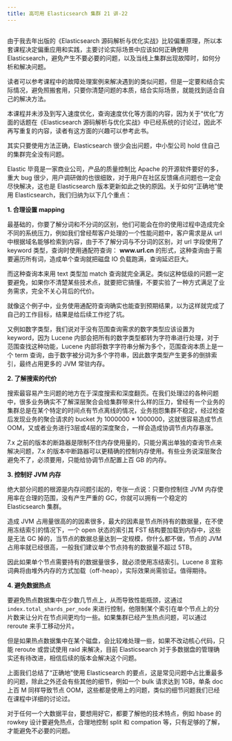 ```yaml
---
title: 高可用 Elasticsearch 集群 21 讲-22
---
```

<article id="topicContainer" class="column_content"><h2 class="topic_title"></h2><div><p>由于我去年出版的《Elasticsearch 源码解析与优化实战》比较偏重原理，所以本套课程决定偏重应用和实践，主要讨论实际场景中应该如何正确使用 Elasticsearch，避免产生不要必要的问题，以及当线上集群出现故障时，如何分析和解决问题。</p>
<p>读者可以参考课程中的故障处理案例来解决遇到的类似问题，但是一定要和结合实际情况，避免照搬套用，只要你清楚问题的本质，结合实际场景，就能找到适合自己的解决方法。</p>
<p>本课程并未涉及到写入速度优化，查询速度优化等方面的内容，因为关于“优化”方面的话题在《Elasticsearch 源码解析与优化实战》中已经系统的讨论过，因此不再写重复的内容，读者有这方面的兴趣可以参考此书。</p>
<p>其实只要使用方法正确，Elasticsearch 很少会出问题，中小型公司 hold 住自己的集群完全没有问题。</p>
<p>Elastic 毕竟是一家商业公司，产品的质量控制比 Apache 的开源软件要好的多，重大 bug 很少，用户调研做的也很细致，对于用户在社区反馈痛点问题也一定会尽快解决，这也是 Elasticsearch 版本更新如此之快的原因。关于如何“正确地”使用 Elasticsearch，我们归纳为以下几个重点：</p>
<p><strong>1. 合理设置 mapping</strong></p>
<p>最基础的，你要了解分词和不分词的区别，他们可能会在你的使用过程中造成完全不同的系统压力，例如我们曾经帮客户处理的一个性能问题中，客户需求是从 url 中根据域名能够检索到内容，由于不了解分词与不分词的区别，对 url 字段使用了 keyword 类型，查询时使用通配符查询： <strong>www.url.cn</strong> 的形式，这种查询由于需要遍历所有词，造成单个查询就把磁盘 IO 负载跑满，查询延迟巨大。</p>
<p>而这种查询本来用 text 类型加 match 查询就完全满足。类似这种低级的问题一定要避免，如果你不清楚某些技术点，就要把它搞懂，不要实验了一种方式满足了业务需求，完全不关心背后的代价。</p>
<p>就像这个例子中，业务使用通配符查询确实也能查到预期结果，以为这样就完成了自己的工作目标，结果是给后续工作挖了坑。</p>
<p>又例如数字类型，我们说对于没有范围查询需求的数字类型应该设置为 keyword，因为 Lucene 内部会把所有的数字类型都转为字符串进行处理，对于范围查找这种功能，Lucene 内部将数字字符串分解为多个，范围查询本质上是一个 term 查询，由于数字被分词为多个字符串，因此数字类型产生更多的倒排索引，最终占用更多的 JVM 常驻内存。</p>
<p><strong>2. 了解搜索的代价</strong></p>
<p>搜索最容易产生问题的地方在于深度搜索和深度翻页。在我们处理过的各种问题中，很多业务确实不了解深层聚合会给集群带来什么样的压力，曾经有一个业务的集群总是在某个特定的时间点有节点离线的情况，业务抱怨集群不稳定，经过检查后发现业务的聚合请求的 bucket 为 1000000 * 1000000，这就很容易造成节点 OOM，又或者业务进行3层或4层的深度聚合，一样会造成协调节点内存暴涨。</p>
<p>7.x 之前的版本的断路器是限制不住内存使用量的，只能分离出单独的查询节点来解决问题，7.x 的版本中断路器可以更精确的控制内存使用。有些业务说深层聚合避免不了，必须要用，只能给协调节点配置上百 GB 的内存。</p>
<p><strong>3. 控制好 JVM 内存</strong></p>
<p>绝大部分问题的根源是内存问题引起的，夸张一点说：只要你控制住 JVM 内存使用率在合理的范围，没有产生严重的 GC，你就可以拥有一个稳定的 Elasticsearch 集群。</p>
<p>造成 JVM 占用量很高的的因素很多，最大的因素是节点所持有的数据量，在不使用冻结索引的情况下，一个 open 状态的索引其 FST 结构要加载到内存中，这些是无法 GC 掉的，当节点的数据总量达到一定规模，你什么都不做，节点的 JVM 占用率就已经很高，一般我们建议单个节点持有的数据量不超过 5TB。</p>
<p>因此如果单个节点需要持有的数据量很多，就必须使用冻结索引。Lucene 8 宣称词典将由堆外内存的方式加载（off-heap），实际效果尚需验证。值得期待。</p>
<p><strong>4. 避免数据热点</strong></p>
<p>要避免热点数据集中在少数几节点上，从而导致性能瓶颈，这通过 <code>index.total_shards_per_node</code> 来进行控制，他限制某个索引在单个节点上的分片数来让分片在节点间更均匀一些。如果集群已经产生热点问题，可以通过 reroute 来手工移动分片。</p>
<p>但是如果热点数据集中在某个磁盘，会比较难处理一些，如果不改动核心代码，只能 reroute 或尝试使用 raid 来解决，目前 Elasticsearch 对于多数据盘的管理确实还有待改进，相信后续的版本会解决这个问题。</p>
<p>上面我们总结了“正确地”使用 Elasticsearch 的要点，这是常见问题中占比重最多的问题，除此之外还会有些其他的细节，例如一个 bulk 请求达到 1GB，单条 doc 上百 M 同样导致节点 OOM，这些都是使用上的问题，类似的细节问题我们已经在课程中详细的讨论过。</p>
<p>对于任何一个大数据平台，要想用好它，都要了解他的技术特点，例如 hbase 的 rowkey 设计要避免热点，合理地控制 split 和 compation 等，只有足够的了解，才能避免不必要的问题。</p></div></article>